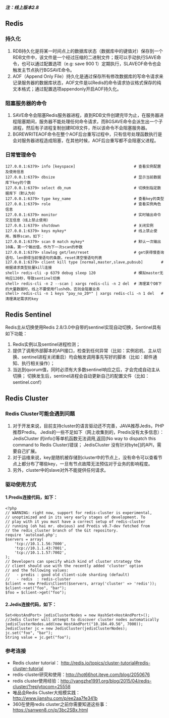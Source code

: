 ***注：线上版本2.8*** 

## Redis

### 持久化
1. RDB持久化是将某一时间点上的数据库状态（数据库中的键值对）保存到一个RDB文件中，该文件是一个经过压缩的二进制文件；既可以手动执行SAVE命令，也可以通过配置选项（e.g: save 900 1）定期执行，SLAVEOF命令也会触发主节点执行BGSAVE命令。
2. AOF（Append Only File）持久化是通过保存所有修改数据库的写命令请求来记录服务器的数据库状态，AOF文件是以Redis的命令请求协议格式保存的纯文本格式；通过配置选项appendonly开启AOF持久化。

### 阻塞服务器的命令
1. SAVE命令会阻塞Redis服务器进程，直到RDB文件创建完毕为止，在服务器进程阻塞期间，服务器不能处理任何命令请求，而BGSAVE命令会派生出一个子进程，然后有子进程复制创建RDB文件，所以该命令不会阻塞服务器。
2. BGREWRITEAOF命令在整个AOF后台重写过程中，只有信号处理函数执行是会对服务器进程造成阻塞，在其他时候，AOF后台重写都不会阻塞父进程。

### 日常管理命令
```
127.0.0.1:6379> info [keyspace]                          # 查看实例配置及使用信息
127.0.0.1:6379> dbsize                                   # 显示当前数据库下key的个数
127.0.0.1:6379> select db_num                            # 切换到指定数据库下（默认为0）
127.0.0.1:6379> type key_name                            # 查看key的类型
127.0.0.1:6379> role                                     # 查看实例角色信息
127.0.0.1:6379> monitor                                  # 实时输出命令交互信息（线上禁止使用）
127.0.0.1:6379> shutdown                                 # 关闭实例
127.0.0.1:6379> keys mykey*                              # 线上禁止使用，推荐scan，如下：
127.0.0.1:6379> scan 0 match mykey*                      # 默认一次输出10条，第一个输出值，作为下一次scan的参数
127.0.0.1:6379> slowlog get/len/reset                    # get获得慢查询语句，len获得当前慢语句的条数，reset清空慢语句列表
127.0.0.1:6379> client kill type [normal,master,slave,pubsub]        # 根据请求类型批量kill连接
shell> redis-cli -p 6379 debug sleep 120                 # 模拟master无响应120秒，导致sentinel切换
shell> redis-cli -n 2 --scan | xargs redis-cli -n 2 del  # 清理某个DB下的大量数据时，线上不要使用flushdb，否则会阻塞业务
shell> redis-cli -n 1 keys "pay_no_20*" | xargs redis-cli -n 1 del   # 清理满足需求的key
```

## Redis Sentinel

Redis主从切换使用Redis 2.8/3.0中自带的sentinel实现自动切换，Sentinel具有如下功能：

1. Redis实例以及sentinel进程检测；
2. 提供了调用外部脚本的API接口，检查到任何异常（比如：实例宕机、主从切换、sentinel进程关闭重启）均会触发调用事先写好的脚本（比如：邮件通知、执行相关操作）；
3. 当达到quorum值，同时必须有大多数sentinel响应之后，才会完成自动主从切换；
切换发生后，sentinel进程会自动更新自己的配置文件（比如：sentinel.conf）

## Redis Cluster

### Redis Cluster可能会遇到问题

1. 对于开发来说，目前支持cluster的语言驱动还不完善，JAVA推荐Jedis，PHP推荐Predis。
Jedis的一些不足如下（网上收集到的，Predis没有太多信息）：
JedisCluster 的info()等单机函数无法调用,返回(No way to dispatch this command to Redis Cluster)错误；
JedisCluster 没有针对byte[]的API，需要自己扩展。
2. 对于运维来说，key是随机被存储到cluster中的节点上，没有命令可以查看节点上都分布了哪些key，一旦有节点故障无法预估对于业务的影响程度。
3. 另外，cluster中的slave对外不能提供任何请求。

### 驱动使用方式

#### 1.Predis连接代码，如下：
```
<?php  
// WARNING: right now, support for redis-cluster is experimental,
// unoptimized and in its very early stages of development. To
// play with it you must have a correct setup of redis-cluster
// running (oh hai mr. obvious) and Predis v0.7-dev fetched from
// the redis_cluster branch of the Git repository.
require 'autoload.php';
$servers = array(
    'tcp://10.1.1.56:7000',
    'tcp://10.1.1.43:7001',
    'tcp://10.1.1.57:7002',
);
// Developers can specify which kind of cluster strategy the
// client should use with the recently added 'cluster' option
// and the following values:
//   - predis : good old client-side sharding (default)
//   - redis  : redis-cluster
$client = new Predis\Client($servers, array('cluster' => 'redis'));
$client->set("foo", "bar");
$foo = $client->get("foo");
```

#### 2.Jedis连接代码，如下：
```
Set<HostAndPort> jedisClusterNodes = new HashSet<HostAndPort>();
//Jedis Cluster will attempt to discover cluster nodes automatically
jedisClusterNodes.add(new HostAndPort("10.104.49.56", 7000));
JedisCluster jc = new JedisCluster(jedisClusterNodes);
jc.set("foo", "bar");
String value = jc.get("foo");
```

### 参考连接

* Redis cluster tutorial： <http://redis.io/topics/cluster-tutorial#redis-cluster-tutorial>
* redis-cluster研究和使用：<http://hot66hot.iteye.com/blog/2050676>
* redis cluster使用经验：<http://yangzhe1991.org/blog/2015/04/redis-cluster/?replytocom=25558>
* 唯品会Redis Cluster大规模实践：<http://www.jianshu.com/p/ee2aa7fe341b>
* 360在使用redis cluster之前你需要知道这些事：<https://sanwen8.cn/p/3bc2SBx.html>